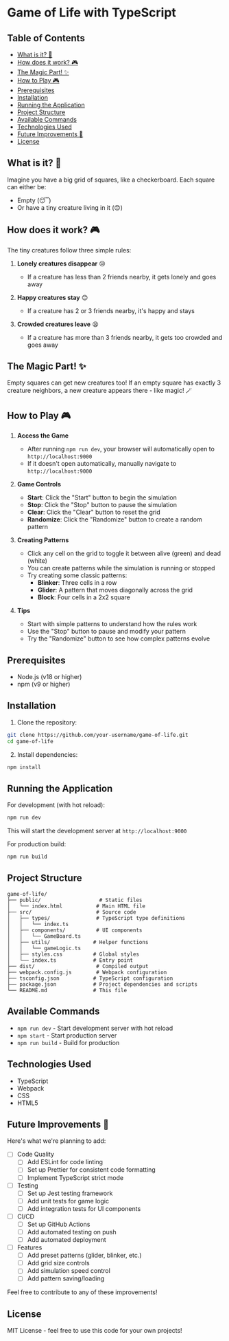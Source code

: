 # Game of Life with TypeScript

## Table of Contents
- [What is it? 🤔](#what-is-it-)
- [How does it work? 🎮](#how-does-it-work-)
- [The Magic Part! ✨](#the-magic-part-)
- [How to Play 🎮](#how-to-play-)
- [Prerequisites](#prerequisites)
- [Installation](#installation)
- [Running the Application](#running-the-application)
- [Project Structure](#project-structure)
- [Available Commands](#available-commands)
- [Technologies Used](#technologies-used)
- [Future Improvements 🚀](#future-improvements-)
- [License](#license)

## What is it? 🤔

Imagine you have a big grid of squares, like a checkerboard. Each square can either be:
- Empty (😴)
- Or have a tiny creature living in it (😊)

## How does it work? 🎮

The tiny creatures follow three simple rules:

1. **Lonely creatures disappear** 😢
   - If a creature has less than 2 friends nearby, it gets lonely and goes away

2. **Happy creatures stay** 😊
   - If a creature has 2 or 3 friends nearby, it's happy and stays

3. **Crowded creatures leave** 😫
   - If a creature has more than 3 friends nearby, it gets too crowded and goes away

## The Magic Part! ✨

Empty squares can get new creatures too! If an empty square has exactly 3 creature neighbors, a new creature appears there - like magic! 🪄

## How to Play 🎮

1. **Access the Game**
   - After running `npm run dev`, your browser will automatically open to `http://localhost:9000`
   - If it doesn't open automatically, manually navigate to `http://localhost:9000`

2. **Game Controls**
   - **Start**: Click the "Start" button to begin the simulation
   - **Stop**: Click the "Stop" button to pause the simulation
   - **Clear**: Click the "Clear" button to reset the grid
   - **Randomize**: Click the "Randomize" button to create a random pattern

3. **Creating Patterns**
   - Click any cell on the grid to toggle it between alive (green) and dead (white)
   - You can create patterns while the simulation is running or stopped
   - Try creating some classic patterns:
     - **Blinker**: Three cells in a row
     - **Glider**: A pattern that moves diagonally across the grid
     - **Block**: Four cells in a 2x2 square

4. **Tips**
   - Start with simple patterns to understand how the rules work
   - Use the "Stop" button to pause and modify your pattern
   - Try the "Randomize" button to see how complex patterns evolve

## Prerequisites

- Node.js (v18 or higher)
- npm (v9 or higher)

## Installation

1. Clone the repository:
```bash
git clone https://github.com/your-username/game-of-life.git
cd game-of-life
```

2. Install dependencies:
```bash
npm install
```

## Running the Application

For development (with hot reload):
```bash
npm run dev
```

This will start the development server at `http://localhost:9000`

For production build:
```bash
npm run build
```

## Project Structure
```
game-of-life/
├── public/                   # Static files
│   └── index.html           # Main HTML file
├── src/                     # Source code
│   ├── types/               # TypeScript type definitions
│   │   └── index.ts
│   ├── components/          # UI components
│   │   └── GameBoard.ts
│   ├── utils/              # Helper functions
│   │   └── gameLogic.ts
│   ├── styles.css          # Global styles
│   └── index.ts            # Entry point
├── dist/                    # Compiled output
├── webpack.config.js        # Webpack configuration
├── tsconfig.json           # TypeScript configuration
├── package.json            # Project dependencies and scripts
└── README.md               # This file
```

## Available Commands

- `npm run dev` - Start development server with hot reload
- `npm start` - Start production server
- `npm run build` - Build for production

## Technologies Used

- TypeScript
- Webpack
- CSS
- HTML5

## Future Improvements 🚀

Here's what we're planning to add:

- [ ] Code Quality
  - [ ] Add ESLint for code linting
  - [ ] Set up Prettier for consistent code formatting
  - [ ] Implement TypeScript strict mode

- [ ] Testing
  - [ ] Set up Jest testing framework
  - [ ] Add unit tests for game logic
  - [ ] Add integration tests for UI components

- [ ] CI/CD
  - [ ] Set up GitHub Actions
  - [ ] Add automated testing on push
  - [ ] Add automated deployment

- [ ] Features
  - [ ] Add preset patterns (glider, blinker, etc.)
  - [ ] Add grid size controls
  - [ ] Add simulation speed control
  - [ ] Add pattern saving/loading

Feel free to contribute to any of these improvements!

## License

MIT License - feel free to use this code for your own projects!